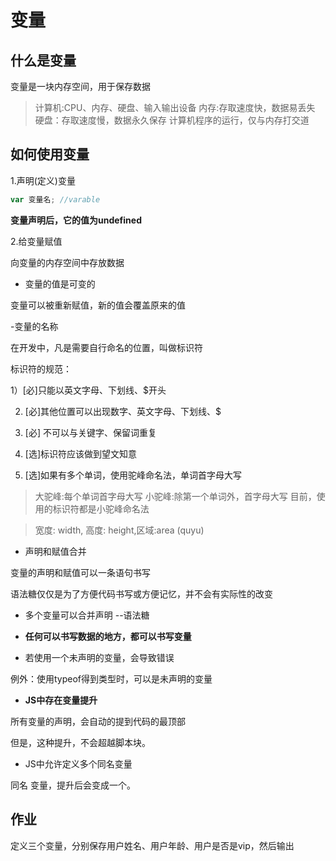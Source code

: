 # 变量

## 什么是变量

变量是一块内存空间，用于保存数据

>计算机:CPU、内存、硬盘、输入输出设备
>内存:存取速度快，数据易丢失
>硬盘：存取速度慢，数据永久保存
>计算机程序的运行，仅与内存打交道

## 如何使用变量

1.声明(定义)变量

```js
var 变量名; //varable

```
**变量声明后，它的值为undefined**

2.给变量赋值

向变量的内存空间中存放数据


- 变量的值是可变的

变量可以被重新赋值，新的值会覆盖原来的值

-变量的名称

在开发中，凡是需要自行命名的位置，叫做标识符

标识符的规范：

1）[必]只能以英文字母、下划线、$开头

2) [必]其他位置可以出现数字、英文字母、下划线、$

3) [必] 不可以与关键字、保留词重复

4) [选]标识符应该做到望文知意 

5) [选]如果有多个单词，使用驼峰命名法，单词首字母大写

>大驼峰:每个单词首字母大写
>小驼峰:除第一个单词外，首字母大写
>目前，使用的标识符都是小驼峰命名法




> 宽度: width, 高度: height,区域:area (quyu)



- 声明和赋值合并

变量的声明和赋值可以一条语句书写


语法糖仅仅是为了方便代码书写或方便记忆，并不会有实际性的改变


- 多个变量可以合并声明 --语法糖

- **任何可以书写数据的地方，都可以书写变量**

- 若使用一个未声明的变量，会导致错误


例外：使用typeof得到类型时，可以是未声明的变量 

- **JS中存在变量提升**

所有变量的声明，会自动的提到代码的最顶部

但是，这种提升，不会超越脚本块。

- JS中允许定义多个同名变量

同名 变量，提升后会变成一个。

## 作业

定义三个变量，分别保存用户姓名、用户年龄、用户是否是vip，然后输出




